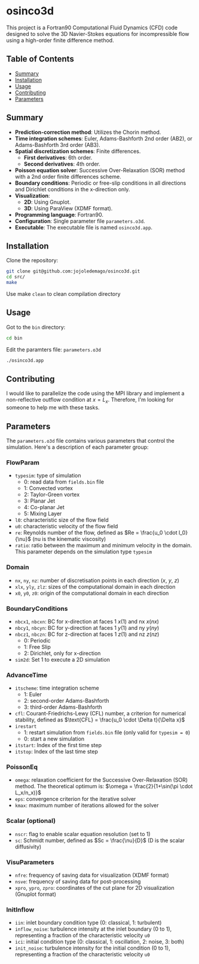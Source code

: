 # osinco3d

This project is a Fortran90 Computational Fluid Dynamics (CFD) code designed to solve the 3D Navier-Stokes equations for incompressible flow using a high-order finite difference method.

## Table of Contents 
- [Summary](#summary)
- [Installation](#installation)
- [Usage](#usage)
- [Contributing](#contributing)
- [Parameters](#parameters)

## Summary

- **Prediction-correction method**: Utilizes the Chorin method.
- **Time integration schemes**: Euler, Adams-Bashforth 2nd order (AB2), or Adams-Bashforth 3rd order (AB3).
- **Spatial discretization schemes**: Finite differences.
  - **First derivatives**: 6th order.
  - **Second derivatives**: 4th order.
- **Poisson equation solver**: Successive Over-Relaxation (SOR) method with a 2nd order finite differences scheme.
- **Boundary conditions**: Periodic or free-slip conditions in all directions and Dirichlet conditions in the x-direction only.
- **Visualization**:
  - **2D**: Using Gnuplot.
  - **3D**: Using ParaView (XDMF format).
- **Programming language**: Fortran90.
- **Configuration**: Single parameter file `parameters.o3d`.
- **Executable**: The executable file is named `osinco3d.app`.

## Installation

Clone the repository:
```sh
git clone git@github.com:jojoledemago/osinco3d.git
cd src/
make
```
Use make `clean` to clean compilation directory

## Usage

Got to the `bin` directory:
```sh
cd bin
```

Edit the paramters file: `parameters.o3d`

```sh
./osinco3d.app
```
## Contributing

I would like to parallelize the code using the MPI library and implement a non-reflective outflow condition at $x=L_x$. Therefore, I'm looking for someone to help me with these tasks.

## Parameters
The `parameters.o3d` file contains various parameters that control the simulation. Here's a description of each parameter group:

### FlowParam
- `typesim`: type of simulation
    - 0: read data from `fields.bin` file
    - 1: Convected vortex
    - 2: Taylor-Green vortex
    - 3: Planar Jet
    - 4: Co-planar Jet
    - 5: Mixing Layer
- `l0`: characteristic size of the flow field
- `u0`: characteristic velocity of the flow field
- `re`: Reynolds number of the flow, defined as $Re = \frac{u_0 \cdot l_0}{\nu}$ (nu is the kinematic viscosity)
- `ratio`: ratio between the maximum and minimum velocity in the domain. This parameter depends on the simulation type `typesim`

### Domain
- `nx`, `ny`, `nz`: number of discretisation points  in each direction ($x$, $y$, $z$)
- `xlx`, `yly`, `zlz`: sizes of the computational domain in each direction
- `x0`, `y0`, `z0`: origin of the computational domain in each direction

### BoundaryConditions
- `nbcx1`, `nbcxn`: BC for x-direction at faces 1 $x(1)$ and nx $x(nx)$
- `nbcy1`, `nbcyn`: BC for y-direction at faces 1 $y(1)$ and ny $y(ny)$
- `nbcz1`, `nbczn`: BC for z-direction at faces 1 $z(1)$ and nz $z(nz)$
    - 0: Periodic
    - 1: Free Slip
    - 2: Dirichlet, only for x-direction
- `sim2d`: Set 1 to execute a 2D simulation

### AdvanceTime
- `itscheme`: time integration scheme
    - 1: Euler
    - 2: second-order Adams-Bashforth
    - 3: third-order Adams-Bashforth
- `cfl`: Courant-Friedrichs-Lewy (CFL) number, a criterion for numerical stability, defined as $\text{CFL} = \frac{u_0 \cdot \Delta t}{\Delta x}$
- `irestart`
    - 1: restart simulation from `fields.bin` file (only valid for `typesim = 0`)
    - 0: start a new simulation
- `itstart`: Index of the first time step
- `itstop`: Index of the last time step

### PoissonEq
- `omega`: relaxation coefficient for the Successive Over-Relaxation (SOR) method. The theoretical optimum is: $\omega = \frac{2}{1+\sin(\pi \cdot L_x/n_x)}$
- `eps`: convergence criterion for the iterative solver
- `kmax`: maximum number of iterations allowed for the solver

### Scalar (optional)
- `nscr`: flag to enable scalar equation resolution (set to 1)
- `sc`: Schmidt number, defined as $Sc = \frac{\nu}{D}$ (D is the scalar diffusivity)

### VisuParameters
- `nfre`: frequency of saving data for visualization (XDMF format)
- `nsve`: frequency of saving data for post-processing
- `xpro`, `ypro`, `zpro`: coordinates of the cut plane for 2D visualization (Gnuplot format)

### InitInflow
- `iin`: inlet boundary condition type (0: classical, 1: turbulent)
- `inflow_noise`: turbulence intensity at the inlet boundary (0 to 1), representing a fraction of the characteristic velocity `u0`
- `ici`: initial condition type (0: classical, 1: oscillation, 2: noise, 3: both)
- `init_noise`: turbulence intensity for the initial condition (0 to 1), representing a fraction of the characteristic velocity `u0`
